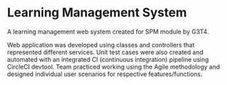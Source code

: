# Learning Management System
A learning management web system created for SPM module by G3T4. 

Web application was developed using classes and controllers that represented different services. Unit test cases were also created and automated with an integrated CI (continuous integration) pipeline using CircleCI devtool. 
Team practiced working using the Agile methodology and designed individual user scenarios for respective features/functions.
